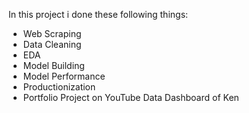 In this project i done these following things:
* Web Scraping
* Data Cleaning
* EDA
* Model Building
* Model Performance
* Productionization
* Portfolio Project on YouTube Data Dashboard of Ken
